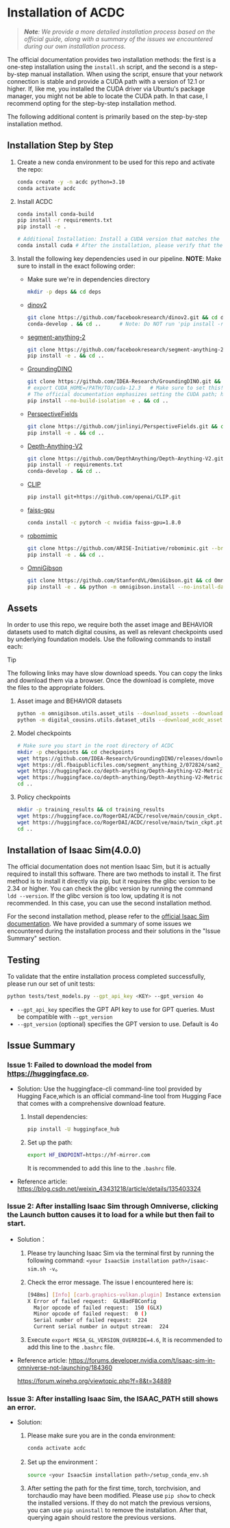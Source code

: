 # Installation of ACDC

> ***Note**: We provide a more detailed installation process based on the official guide, along with a summary of the issues we encountered during our own installation process.*

The official documentation provides two installation methods: the first is a one-step installation using the `install.sh` script, and the second is a step-by-step manual installation. When using the script, ensure that your network connection is stable and provide a CUDA path with a version of 12.1 or higher. If, like me, you installed the CUDA driver via Ubuntu's package manager, you might not be able to locate the CUDA path. In that case, I recommend opting for the step-by-step installation method.

The following additional content is primarily based on the step-by-step installation method.

## Installation Step by Step

1. Create a new conda environment to be used for this repo and activate the repo:

   ```bash
   conda create -y -n acdc python=3.10
   conda activate acdc
   ```

2. Install ACDC

   ```bash
   conda install conda-build
   pip install -r requirements.txt
   pip install -e .

   # Additional Installation: Install a CUDA version that matches the versions of torch and torchvision using Conda
   conda install cuda # After the installation, please verify that the versions are compatible. I am using torch==2.5.1, torchvision==0.20.1, and cuda==12.4.1
   ```

3. Install the following key dependencies used in our pipeline. **NOTE**: Make sure to install in the exact following order:

   - Make sure we're in dependencies directory

     ```bash
     mkdir -p deps && cd deps
     ```

   - [dinov2](https://github.com/facebookresearch/dinov2)

     ```bash
     git clone https://github.com/facebookresearch/dinov2.git && cd dinov2
     conda-develop . && cd ..      # Note: Do NOT run 'pip install -r requirements.txt'!!
     ```

   - [segment-anything-2](https://github.com/facebookresearch/segment-anything-2)

     ```bash
     git clone https://github.com/facebookresearch/segment-anything-2.git && cd segment-anything-2
     pip install -e . && cd ..
     ```

   - [GroundingDINO](https://github.com/IDEA-Research/GroundingDINO)

     ```bash
     git clone https://github.com/IDEA-Research/GroundingDINO.git && cd GroundingDINO
     # export CUDA_HOME=/PATH/TO/cuda-12.3   # Make sure to set this!
     # The official documentation emphasizes setting the CUDA path; however, since we installed CUDA via Conda, it will be invoked automatically, and there is no need to set the path manually
     pip install --no-build-isolation -e . && cd ..
     ```

   - [PerspectiveFields](https://github.com/jinlinyi/PerspectiveFields)

     ```bash
     git clone https://github.com/jinlinyi/PerspectiveFields.git && cd PerspectiveFields
     pip install -e . && cd ..
     ```

   - [Depth-Anything-V2](https://github.com/DepthAnything/Depth-Anything-V2)

     ```bash
     git clone https://github.com/DepthAnything/Depth-Anything-V2.git && cd DepthAnything-V2
     pip install -r requirements.txt
     conda-develop . && cd ..
     ```

   - [CLIP](https://github.com/openai/CLIP)

     ```bash
     pip install git+https://github.com/openai/CLIP.git
     ```

   - [faiss-gpu](https://github.com/facebookresearch/faiss/tree/main)

     ```bash
     conda install -c pytorch -c nvidia faiss-gpu=1.8.0
     ```

   - [robomimic](https://github.com/ARISE-Initiative/robomimic)

     ```bash
     git clone https://github.com/ARISE-Initiative/robomimic.git --branch diffusion-updated --single-branch && cd robomimic
     pip install -e . && cd ..
     ```

   - [OmniGibson](https://github.com/StanfordVL/OmniGibson)

     ```bash
     git clone https://github.com/StanfordVL/OmniGibson.git && cd OmniGibson
     pip install -e . && python -m omnigibson.install --no-install-datasets && cd ..
     ```

## Assets

In order to use this repo, we require both the asset image and BEHAVIOR datasets used to match digital cousins, as well as relevant checkpoints used by underlying foundation models. Use the following commands to install each:

> [!tip]
>
> The following links may have slow download speeds. You can copy the links and download them via a browser. Once the download is complete, move the files to the appropriate folders.

1. Asset image and BEHAVIOR datasets

   ```bash
   python -m omnigibson.utils.asset_utils --download_assets --download_og_dataset --accept_license
   python -m digital_cousins.utils.dataset_utils --download_acdc_assets
   ```

2. Model checkpoints

   ```bash
   # Make sure you start in the root directory of ACDC
   mkdir -p checkpoints && cd checkpoints
   wget https://github.com/IDEA-Research/GroundingDINO/releases/download/v0.1.0-alpha/groundingdino_swint_ogc.pth
   wget https://dl.fbaipublicfiles.com/segment_anything_2/072824/sam2_hiera_large.pt
   wget https://huggingface.co/depth-anything/Depth-Anything-V2-Metric-Hypersim-Large/resolve/main/depth_anything_v2_metric_hypersim_vitl.pth
   wget https://huggingface.co/depth-anything/Depth-Anything-V2-Metric-VKITTI-Large/resolve/main/depth_anything_v2_metric_vkitti_vitl.pth
   cd ..
   ```

3. Policy checkpoints

   ```bash
   mkdir -p training_results && cd training_results
   wget https://huggingface.co/RogerDAI/ACDC/resolve/main/cousin_ckpt.pth
   wget https://huggingface.co/RogerDAI/ACDC/resolve/main/twin_ckpt.pth
   cd ..
   ```

## Installation of Isaac Sim(4.0.0)

The official documentation does not mention Isaac Sim, but it is actually required to install this software. There are two methods to install it. The first method is to install it directly via pip, but it requires the glibc version to be 2.34 or higher. You can check the glibc version by running the command `ldd --version`. If the glibc version is too low, updating it is not recommended. In this case, you can use the second installation method.


For the second installation method, please refer to the [official Isaac Sim documentation](https://docs.omniverse.nvidia.com/isaacsim/latest/installation/install_workstation.html). We have provided a summary of some issues we encountered during the installation process and their solutions in the "Issue Summary" section.

## Testing

To validate that the entire installation process completed successfully, please run our set of unit tests:

```bash
python tests/test_models.py --gpt_api_key <KEY> --gpt_version 4o
```

- `--gpt_api_key` specifies the GPT API key to use for GPT queries. Must be compatible with `--gpt_version`
- `--gpt_version` (optional) specifies the GPT version to use. Default is 4o

## Issue Summary

### Issue 1: Failed to download the model from https://huggingface.co.

- Solution: Use the huggingface-cli command-line tool provided by Hugging Face,which is an official command-line tool from Hugging Face that comes with a comprehensive download feature.

  1. Install dependencies:

     ```bash
     pip install -U huggingface_hub
     ```

  2. Set up the path:

     ```bash
     export HF_ENDPOINT=https://hf-mirror.com
     ```

     It is recommended to add this line to the `.bashrc` file.

- Reference article: https://blog.csdn.net/weixin_43431218/article/details/135403324

### Issue 2: After installing Isaac Sim through Omniverse, clicking the Launch button causes it to load for a while but then fail to start.

- Solution：

  1. Please try launching Isaac Sim via the terminal first by running the following command: `<your IsaacSim installation path>/isaac-sim.sh -v`。

  2. Check the error message. The issue I encountered here is:

     ```bash
     [948ms] [Info] [carb.graphics-vulkan.plugin] Instance extension VK_KHR_get_physical_device_properties2 required by NGX.
     X Error of failed request:  GLXBadFBConfig
       Major opcode of failed request:  150 (GLX)
       Minor opcode of failed request:  0 ()
       Serial number of failed request:  224
       Current serial number in output stream:  224
     ```

  3. Execute `export MESA_GL_VERSION_OVERRIDE=4.6`, It is recommended to add this line to the `.bashrc` file.

- Reference article: https://forums.developer.nvidia.com/t/isaac-sim-in-omniverse-not-launching/184360

  https://forum.winehq.org/viewtopic.php?f=8&t=34889

### Issue 3: After installing Isaac Sim, the ISAAC_PATH still shows an error.

- Solution:

  1. Please make sure you are in the conda environment:

     ```bash
     conda activate acdc
     ```

  2. Set up the environment：

     ```bash
     source <your IsaacSim installation path>/setup_conda_env.sh
     ```

  3. After setting the path for the first time, torch, torchvision, and torchaudio may have been modified. Please use `pip show` to check the installed versions. If they do not match the previous versions, you can use `pip uninstall` to remove the installation. After that, querying again should restore the previous versions.